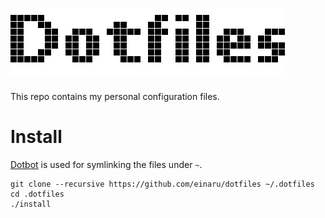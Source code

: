 # ![Dotfiles](dotfiles.png)

This repo contains my personal configuration files.

# Install

[Dotbot](https://github.com/anishathalye/dotbot) is used for symlinking the files under `~`.

	git clone --recursive https://github.com/einaru/dotfiles ~/.dotfiles
	cd .dotfiles
	./install
